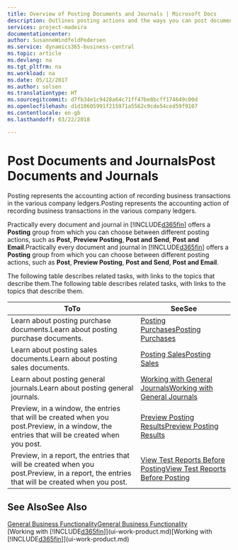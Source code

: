 ```yaml
---
title: Overview of Posting Documents and Journals | Microsoft Docs
description: Outlines posting actions and the ways you can post documents and journals.
services: project-madeira
documentationcenter: 
author: SusanneWindfeldPedersen
ms.service: dynamics365-business-central
ms.topic: article
ms.devlang: na
ms.tgt_pltfrm: na
ms.workload: na
ms.date: 05/12/2017
ms.author: solsen
ms.translationtype: HT
ms.sourcegitcommit: d7fb34e1c9428a64c71ff47be8bcff174649c00d
ms.openlocfilehash: d1d10605991f215971a5562c9cde54ced59f9107
ms.contentlocale: en-gb
ms.lasthandoff: 03/22/2018

---
```

# <a name="post-documents-and-journals"></a><span data-ttu-id="b90f1-103">Post Documents and Journals</span><span class="sxs-lookup"><span data-stu-id="b90f1-103">Post Documents and Journals</span></span>
<span data-ttu-id="b90f1-104">Posting represents the accounting action of recording business transactions in the various company ledgers.</span><span class="sxs-lookup"><span data-stu-id="b90f1-104">Posting represents the accounting action of recording business transactions in the various company ledgers.</span></span>

<span data-ttu-id="b90f1-105">Practically every document and journal in [!INCLUDE[d365fin](includes/d365fin_md.md)] offers a **Posting** group from which you can choose between different posting actions, such as **Post**, **Preview Posting**, **Post and Send**, **Post and Email**.</span><span class="sxs-lookup"><span data-stu-id="b90f1-105">Practically every document and journal in [!INCLUDE[d365fin](includes/d365fin_md.md)] offers a **Posting** group from which you can choose between different posting actions, such as **Post**, **Preview Posting**, **Post and Send**, **Post and Email**.</span></span>

<span data-ttu-id="b90f1-106">The following table describes related tasks, with links to the topics that describe them.</span><span class="sxs-lookup"><span data-stu-id="b90f1-106">The following table describes related tasks, with links to the topics that describe them.</span></span>

| <span data-ttu-id="b90f1-107">To</span><span class="sxs-lookup"><span data-stu-id="b90f1-107">To</span></span> | <span data-ttu-id="b90f1-108">See</span><span class="sxs-lookup"><span data-stu-id="b90f1-108">See</span></span> |
| --- | --- |
| <span data-ttu-id="b90f1-109">Learn about posting purchase documents.</span><span class="sxs-lookup"><span data-stu-id="b90f1-109">Learn about posting purchase documents.</span></span> |[<span data-ttu-id="b90f1-110">Posting Purchases</span><span class="sxs-lookup"><span data-stu-id="b90f1-110">Posting Purchases</span></span>](ui-post-purchases.md) |
| <span data-ttu-id="b90f1-111">Learn about posting sales documents.</span><span class="sxs-lookup"><span data-stu-id="b90f1-111">Learn about posting sales documents.</span></span> |[<span data-ttu-id="b90f1-112">Posting Sales</span><span class="sxs-lookup"><span data-stu-id="b90f1-112">Posting Sales</span></span>](ui-post-sales.md) |
| <span data-ttu-id="b90f1-113">Learn about posting general journals.</span><span class="sxs-lookup"><span data-stu-id="b90f1-113">Learn about posting general journals.</span></span> |[<span data-ttu-id="b90f1-114">Working with General Journals</span><span class="sxs-lookup"><span data-stu-id="b90f1-114">Working with General Journals</span></span>](ui-work-general-journals.md) |
| <span data-ttu-id="b90f1-115">Preview, in a window, the entries that will be created when you post.</span><span class="sxs-lookup"><span data-stu-id="b90f1-115">Preview, in a window, the entries that will be created when you post.</span></span> |[<span data-ttu-id="b90f1-116">Preview Posting Results</span><span class="sxs-lookup"><span data-stu-id="b90f1-116">Preview Posting Results</span></span>](ui-how-preview-post-results.md) |
| <span data-ttu-id="b90f1-117">Preview, in a report, the entries that will be created when you post.</span><span class="sxs-lookup"><span data-stu-id="b90f1-117">Preview, in a report, the entries that will be created when you post.</span></span> |[<span data-ttu-id="b90f1-118">View Test Reports Before Posting</span><span class="sxs-lookup"><span data-stu-id="b90f1-118">View Test Reports Before Posting</span></span>](ui-how-view-test-reports-posting.md) |

## <a name="see-also"></a><span data-ttu-id="b90f1-119">See Also</span><span class="sxs-lookup"><span data-stu-id="b90f1-119">See Also</span></span>
[<span data-ttu-id="b90f1-120">General Business Functionality</span><span class="sxs-lookup"><span data-stu-id="b90f1-120">General Business Functionality</span></span>](ui-across-business-areas.md)  
<span data-ttu-id="b90f1-121">[Working with [!INCLUDE[d365fin](includes/d365fin_md.md)]](ui-work-product.md)</span><span class="sxs-lookup"><span data-stu-id="b90f1-121">[Working with [!INCLUDE[d365fin](includes/d365fin_md.md)]](ui-work-product.md)</span></span>


